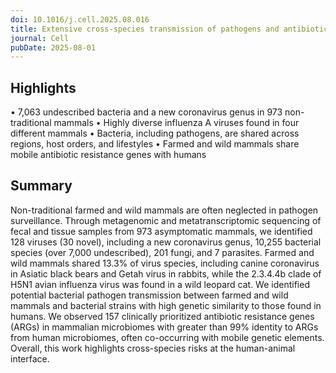 ```yaml
---
doi: 10.1016/j.cell.2025.08.016
title: Extensive cross-species transmission of pathogens and antibiotic resistance genes in mammals neglected by public health surveillance
journal: Cell
pubDate: 2025-08-01
---
```


## Highlights
•	7,063 undescribed bacteria and a new coronavirus genus in 973 non-traditional mammals
•	Highly diverse influenza A viruses found in four different mammals
•	Bacteria, including pathogens, are shared across regions, host orders, and lifestyles
•	Farmed and wild mammals share mobile antibiotic resistance genes with humans

## Summary
Non-traditional farmed and wild mammals are often neglected in pathogen surveillance. Through metagenomic and metatranscriptomic sequencing of fecal and tissue samples from 973 asymptomatic mammals, we identified 128 viruses (30 novel), including a new coronavirus genus, 10,255 bacterial species (over 7,000 undescribed), 201 fungi, and 7 parasites. Farmed and wild mammals shared 13.3% of virus species, including canine coronavirus in Asiatic black bears and Getah virus in rabbits, while the 2.3.4.4b clade of H5N1 avian influenza virus was found in a wild leopard cat. We identified potential bacterial pathogen transmission between farmed and wild mammals and bacterial strains with high genetic similarity to those found in humans. We observed 157 clinically prioritized antibiotic resistance genes (ARGs) in mammalian microbiomes with greater than 99% identity to ARGs from human microbiomes, often co-occurring with mobile genetic elements. Overall, this work highlights cross-species risks at the human-animal interface.
